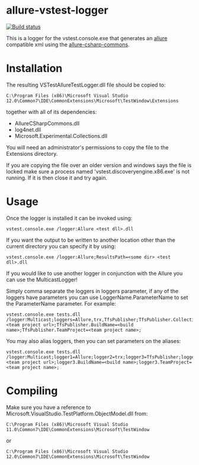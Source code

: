 allure-vstest-logger
====================

[![Build status](https://ci.appveyor.com/api/projects/status/mh1cq0ubr498d92a?svg=true)](https://ci.appveyor.com/project/arpitgold/allure-vstest-logger)

This is a logger for the vstest.console.exe that generates an [allure](https://github.com/allure-framework) compatible xml using the [allure-csharp-commons](https://github.com/allure-framework/allure-csharp-commons).


Installation
============

The resulting VSTestAllureTestLogger.dll file should be copied to:

```
C:\Program Files (x86)\Microsoft Visual Studio 12.0\Common7\IDE\CommonExtensions\Microsoft\TestWindow\Extensions
```

together with all of its dependencies:

* AllureCSharpCommons.dll
* log4net.dll
* Microsoft.Experimental.Collections.dll

You will need an administrator's permissions to copy the file to the Extensions directory.

If you are copying the file over an older version and windows says the file is locked make sure a process named 'vstest.discoveryengine.x86.exe' is not running. If it is then close it and try again.

Usage
=====

Once the logger is installed it can be invoked using:

```
vstest.console.exe /logger:Allure <test dll>.dll
```

If you want the output to be written to another location other than the current directory you can specify it by using:
```
vstest.console.exe /logger:Allure;ResultsPath=<some dir> <test dll>.dll
```


If you would like to use another logger in conjunction with the Allure you can use the MulticastLogger!

Simply comma separate the loggers in loggers parameter, if any of the loggers have parameters you can use LoggerName.ParameterName to set the ParameterName parameter. For example:

```
vstest.console.exe tests.dll /logger:Multicast;loggers=Allure,trx,TfsPublisher;TfsPublisher.Collection=<team project url>;TfsPublisher.BuildName=<build name>;TfsPublisher.TeamProject=<team project name>;
```

You may also alias loggers, then you can set parameters on the aliases:

```
vstest.console.exe tests.dll /logger:Multicast;logger1=Allure;logger2=trx;logger3=TfsPublisher;logger3.Collection=<team project url>;logger3.BuildName=<build name>;logger3.TeamProject=<team project name>;
```


Compiling
=========
Make sure you have a reference to Microsoft.VisualStudio.TestPlatform.ObjectModel.dll from:
```
C:\Program Files (x86)\Microsoft Visual Studio 11.0\Common7\IDE\CommonExtensions\Microsoft\TestWindow
```
or
```
C:\Program Files (x86)\Microsoft Visual Studio 12.0\Common7\IDE\CommonExtensions\Microsoft\TestWindow
```

